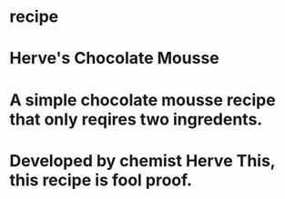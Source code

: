 # recipe
# Herve's Chocolate Mousse

# A simple chocolate mousse recipe that only reqires two ingredents.
# Developed by chemist Herve This, this recipe is fool proof.
